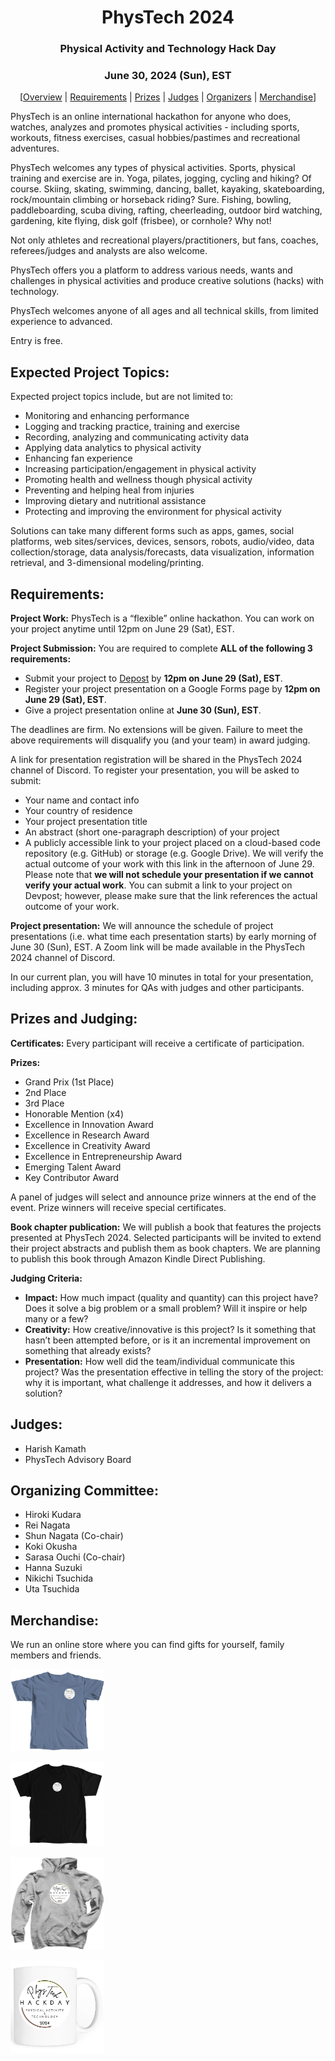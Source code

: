 <h1 style="text-align: center;">
PhysTech 2024
</h1>
<h3 style="text-align: center;">
Physical Activity and Technology Hack Day
</h3>
<h3 style="text-align: center;">
June 30, 2024 (Sun), EST
</h3>
<p style="text-align: center;">
[<a href="#overview">Overview</a> | <a href="#requirements">Requirements</a> | <a href="#prizes">Prizes</a> | <a href="#judges">Judges</a> | <a href="#organizers">Organizers</a> | <a href="#merchandise">Merchandise</a>]
</p>

<a name="overview"></a>
PhysTech is an online international hackathon for anyone who does, watches, analyzes and promotes physical activities - including sports, workouts, fitness exercises, casual hobbies/pastimes and recreational adventures.

PhysTech welcomes any types of physical activities. Sports, physical training and exercise are in. Yoga, pilates, jogging, cycling and hiking? Of course. Skiing, skating, swimming, dancing, ballet, kayaking, skateboarding, rock/mountain climbing or horseback riding? Sure. Fishing, bowling, paddleboarding, scuba diving, rafting, cheerleading, outdoor bird watching, gardening, kite flying, disk golf (frisbee), or cornhole? Why not!

Not only athletes and recreational players/practitioners, but fans, coaches, referees/judges and analysts are also welcome.

PhysTech offers you a platform to address various needs, wants and challenges in physical activities and produce creative solutions (hacks) with technology.

PhysTech welcomes anyone of all ages and all technical skills, from limited experience to advanced.

Entry is free.

## Expected Project Topics:

Expected project topics include, but are not limited to: 

- Monitoring and enhancing performance
- Logging and tracking practice, training and exercise
- Recording, analyzing and communicating activity data 
- Applying data analytics to physical activity
- Enhancing fan experience 
- Increasing participation/engagement in physical activity
- Promoting health and wellness though physical activity
- Preventing and helping heal from injuries
- Improving dietary and nutritional assistance 
- Protecting and improving the environment for physical activity

<!--
- Analyzing professional sports
- Enhancing sports performance
- Improving your physical well-beings
- Encouraging physical activity to others
- Tracking exercise progress
-->

Solutions can take many different forms such as apps, games, social platforms, web sites/services, devices, sensors, robots, audio/video, data collection/storage, data analysis/forecasts, data visualization, information retrieval, and 3-dimensional modeling/printing. 

<a name="requirements"></a>
## Requirements:

**Project Work:** PhysTech is a “flexible” online hackathon. You can work on your project anytime until 12pm on June 29 (Sat), EST.

**Project Submission:** You are required to complete **ALL of the following 3 requirements:**

- Submit your project to [Depost](https://phystech-2024-20890.devpost.com/) by **12pm on June 29 (Sat), EST**.
- Register your project presentation on a Google Forms page by **12pm on June 29 (Sat), EST**.
- Give a project presentation online at **June 30 (Sun), EST**.

The deadlines are firm. No extensions will be given. Failure to meet the above requirements will disqualify you (and your team) in award judging. 

A link for presentation registration will be shared in the PhysTech 2024 channel of Discord. To register your presentation, you will be asked to submit:

- Your name and contact info
- Your country of residence
- Your project presentation title
- An abstract (short one-paragraph description) of your project
- A publicly accessible link to your project placed on a cloud-based code repository (e.g. GitHub) or storage (e.g. Google Drive). We will verify the actual outcome of your work with this link in the afternoon of June 29. Please note that **we will not schedule your presentation if we cannot verify your actual work**. You can submit a link to your project on Devpost; however, please make sure that the link references the actual outcome of your work. 

**Project presentation:** We will announce the schedule of project presentations (i.e. what time each presentation starts) by early morning of June 30 (Sun), EST. A Zoom link will be made available in the PhysTech 2024 channel of Discord. 

In our current plan, you will have 10 minutes in total for your presentation, including approx. 3 minutes for QAs with judges and other participants. 

<a name="prizes"></a>
## Prizes and Judging:

**Certificates:** Every participant will receive a certificate of participation. 

**Prizes:** 

- Grand Prix (1st Place)
- 2nd Place
- 3rd Place
- Honorable Mention (x4)
- Excellence in Innovation Award
- Excellence in Research Award
- Excellence in Creativity Award
- Excellence in Entrepreneurship Award
- Emerging Talent Award
- Key Contributor Award

A panel of judges will select and announce prize winners at the end of the event. Prize winners will receive special certificates.

**Book chapter publication:** We will publish a book that features the projects presented at PhysTech 2024. Selected participants will be invited to extend their project abstracts and publish them as book chapters. We are planning to publish this book through Amazon Kindle Direct Publishing.

**Judging Criteria:**

- **Impact:** How much impact (quality and quantity) can this project have? Does it solve a big problem or a small problem? Will it inspire or help many or a few?
- **Creativity:** How creative/innovative is this project? Is it something that hasn’t been attempted before, or is it an incremental improvement on something that already exists?
- **Presentation:** How well did the team/individual communicate this project? Was the presentation effective in telling the story of the project: why it is important, what challenge it addresses, and how it delivers a solution?

<a name="judges"></a>
## Judges: 

- Harish Kamath
- PhysTech Advisory Board

<a name="organizers"></a>
## Organizing Committee:

- Hiroki Kudara
- Rei Nagata
- Shun Nagata (Co-chair)
- Koki Okusha
- Sarasa Ouchi (Co-chair)
- Hanna Suzuki
- Nikichi Tsuchida
- Uta Tsuchida

<a name="merchandise"></a>
## Merchandise:

We run an online store where you can find gifts for yourself, family members and friends.

<a href="https://www.bonfire.com/phystech2024-tshirt/"><img src="images/tshirt24-1.jpg" width="150"></a>

<a href="https://www.bonfire.com/phystech2024-t-shirt2/"><img src="images/tshirt24-2.jpg" width="150"></a>

<a href="https://www.bonfire.com/phystech2024-hoodie/"><img src="images/hoodie24.jpg" width="150"></a>

<a href="https://www.bonfire.com/phystech2024-mug/"><img src="images/mug24.jpg" width="150"></a>